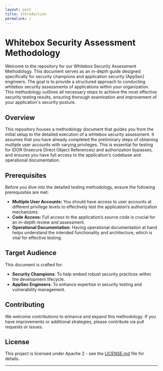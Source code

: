 ```yaml
---
layout: post
title: Introduction
permalink: /
---
```


# Whitebox Security Assessment Methodology

Welcome to the repository for our Whitebox Security Assessment Methodology. This document serves as an in-depth guide designed specifically for security champions and application security (AppSec) engineers. The goal is to provide a structured approach to conducting whitebox security assessments of applications within your organization. This methodology outlines all necessary steps to achieve the most effective security testing results, ensuring thorough examination and improvement of your application's security posture.

## Overview

This repository houses a methodology document that guides you from the initial setup to the detailed execution of a whitebox security assessment. It assumes that you have already completed the preliminary steps of obtaining multiple user accounts with varying privileges. This is essential for testing for IDOR (Insecure Direct Object References) and authorization bypasses, and ensures you have full access to the application's codebase and operational documentation.

## Prerequisites

Before you dive into the detailed testing methodology, ensure the following prerequisites are met:
- **Multiple User Accounts:** You should have access to user accounts at different privilege levels to effectively test the application’s authorization mechanisms.
- **Code Access:** Full access to the application’s source code is crucial for an in-depth review and assessment.
- **Operational Documentation:** Having operational documentation at hand helps understand the intended functionality and architecture, which is vital for effective testing.

## Target Audience

This document is crafted for:
- **Security Champions**: To help embed robust security practices within the development lifecycle.
- **AppSec Engineers**: To enhance expertise in security testing and vulnerability management.

## Contributing

We welcome contributions to enhance and expand this methodology. If you have improvements or additional strategies, please contribute via pull requests or issues.

## License

This project is licensed under Apache 2 - see the [LICENSE.md](LICENSE) file for details.

---
